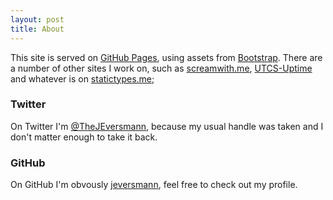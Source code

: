 ```yaml
---
layout: post
title: About
---
```


This site is served on [GitHub Pages](https://pages.github.com/), using assets from [Bootstrap](http://getbootstrap.com/).
There are a number of other sites I work on, such as [screamwith.me](http://screamwith.me/), [UTCS-Uptime](https://nosotrosnueces.github.io/utcs-uptime/) and whatever is on [statictypes.me](http://statictypes.me/);

### Twitter

On Twitter I'm [@TheJEversmann](https://twitter.com/TheJEversmann),
because my usual handle was taken and I don't matter enough to take it back.

### GitHub

On GitHub I'm obvously [jeversmann](https://github.com/jeversmann), feel free to check out my profile.
